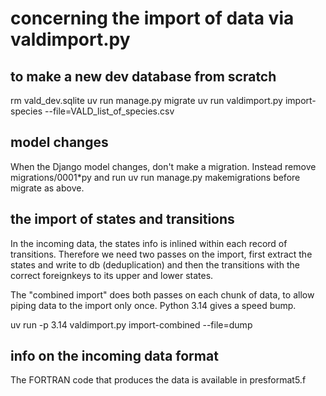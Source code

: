 
# concerning the import of data via valdimport.py

## to make a new dev database from scratch
rm vald_dev.sqlite
uv run manage.py migrate
uv run valdimport.py import-species --file=VALD_list_of_species.csv

## model changes
When the Django model changes, don't make a migration. Instead
remove migrations/0001*py and run
uv run manage.py makemigrations
before migrate as above.


## the import of states and transitions
In the incoming data, the states info is inlined within each record of transitions.
Therefore we need two passes on the import, first extract the states and write to db (deduplication) and then the transitions with the correct foreignkeys to its upper and lower states.

The "combined import" does both passes on each chunk of data, to allow piping data to the import only once.
Python 3.14 gives a speed bump.

uv run -p 3.14 valdimport.py import-combined --file=dump

## info on the incoming data format
The FORTRAN code that produces the data is available in presformat5.f